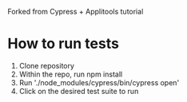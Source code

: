 Forked from Cypress + Applitools tutorial

# How to run tests
1. Clone repository
2. Within the repo, run npm install
3. Run './node_modules/cypress/bin/cypress open'
4. Click on the desired test suite to run